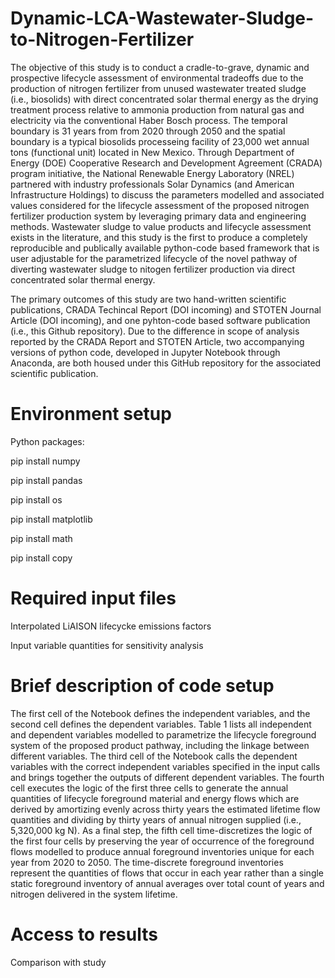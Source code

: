 # Dynamic-LCA-Wastewater-Sludge-to-Nitrogen-Fertilizer
The objective of this study is to conduct a cradle-to-grave, dynamic and prospective lifecycle assessment of environmental tradeoffs due to the production of nitrogen fertilizer from unused wastewater treated sludge (i.e., biosolids) with direct concentrated solar thermal energy as the drying treatment process relative to ammonia production from natural gas and electricity via the conventional Haber Bosch process. The temporal boundary is 31 years from from 2020 through 2050 and the spatial boundary is a typical biosolids processeing facility of 23,000 wet annual tons (functional unit) located in New Mexico. Through Department of Energy (DOE) Cooperative Research and Development Agreement (CRADA) program initiative, the National Renewable Energy Laboratory (NREL) partnered with industry professionals Solar Dynamics (and American Infrastructure Holdings) to discuss the parameters modelled and associated values considered for the lifecycle assessment of the proposed nitrogen fertilizer production system by leveraging primary data and engineering methods. Wastewater sludge to value products and lifecycle assessment exists in the literature, and this study is the first to produce a completely reproducible and publically available python-code based framework that is user adjustable for the parametrized lifecycle of the novel pathway of diverting wastewater sludge to nitogen fertilizer production via direct concentrated solar thermal energy.  

The primary outcomes of this study are two hand-written scientific publications, CRADA Techincal Report (DOI incoming) and STOTEN Journal Article (DOI incoming), and one pyhton-code based software publication (i.e., this Github repository). Due to the difference in scope of analysis reported by the CRADA Report and STOTEN Article, two accompanying versions of python code, developed in Jupyter Notebook through Anaconda, are both housed under this GitHub repository for the associated scientific publication. 
# Environment setup
Python packages: 

pip install numpy

pip install pandas 

pip install os

pip install matplotlib

pip install math

pip install copy
# Required input files
Interpolated LiAISON lifecycke emissions factors

Input variable quantities for sensitivity analysis
# Brief description of code setup
The first cell of the Notebook defines the independent variables, and the second cell defines the dependent variables. Table 1 lists all independent and dependent variables modelled to parametrize the lifecycle foreground system of the proposed product pathway, including the linkage between different variables. The third cell of the Notebook calls the dependent variables with the correct independent variables specified in the input calls and brings together the outputs of different dependent variables. The fourth cell executes the logic of the first three cells to generate the annual quantities of lifecycle foreground material and energy flows which are derived by amortizing evenly across thirty years the estimated lifetime flow quantities and dividing by thirty years of annual nitrogen supplied (i.e., 5,320,000 kg N). As a final step, the fifth cell time-discretizes the logic of the first four cells by preserving the year of occurrence of the foreground flows modelled to produce annual foreground inventories unique for each year from 2020 to 2050. The time-discrete foreground inventories represent the quantities of flows that occur in each year rather than a single static foreground inventory of annual averages over total count of years and nitrogen delivered in the system lifetime.   
# Access to results
Comparison with study
